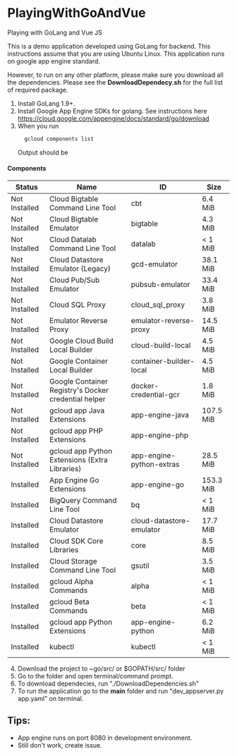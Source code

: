 # PlayingWithGoAndVue
Playing with GoLang and Vue JS

This is a demo application developed using GoLang for backend. 
This instructions assume that you are using Ubuntu Linux. 
This application runs on google app engine standard. 

However, to run on any other platform, please make sure you download all the dependencies. Please see the **DownloadDependecy.sh** for the full list of required package. 

1. Install GoLang 1.9+.
2. Install Google App Engine SDKs for golang. See instructions here https://cloud.google.com/appengine/docs/standard/go/download
3. When you run 
   ```bash
     gcloud components list
   ```
   Output should be

#### Components    

|     Status    |                         Name                         |            ID            |    Size   |
|---------------|------------------------------------------------------|--------------------------|-----------|
| Not Installed | Cloud Bigtable Command Line Tool                     | cbt                      |   6.4 MiB |
| Not Installed | Cloud Bigtable Emulator                              | bigtable                 |   4.3 MiB |
| Not Installed | Cloud Datalab Command Line Tool                      | datalab                  |   < 1 MiB |
| Not Installed | Cloud Datastore Emulator (Legacy)                    | gcd-emulator             |  38.1 MiB |
| Not Installed | Cloud Pub/Sub Emulator                               | pubsub-emulator          |  33.4 MiB |
| Not Installed | Cloud SQL Proxy                                      | cloud_sql_proxy          |   3.8 MiB |
| Not Installed | Emulator Reverse Proxy                               | emulator-reverse-proxy   |  14.5 MiB |
| Not Installed | Google Cloud Build Local Builder                     | cloud-build-local        |   4.5 MiB |
| Not Installed | Google Container Local Builder                       | container-builder-local  |   4.5 MiB |
| Not Installed | Google Container Registry's Docker credential helper | docker-credential-gcr    |   1.8 MiB |
| Not Installed | gcloud app Java Extensions                           | app-engine-java          | 107.5 MiB |
| Not Installed | gcloud app PHP Extensions                            | app-engine-php           |           |
| Not Installed | gcloud app Python Extensions (Extra Libraries)       | app-engine-python-extras |  28.5 MiB |
| Installed     | App Engine Go Extensions                             | app-engine-go            | 153.3 MiB |
| Installed     | BigQuery Command Line Tool                           | bq                       |   < 1 MiB |
| Installed     | Cloud Datastore Emulator                             | cloud-datastore-emulator |  17.7 MiB |
| Installed     | Cloud SDK Core Libraries                             | core                     |   8.5 MiB |
| Installed     | Cloud Storage Command Line Tool                      | gsutil                   |   3.5 MiB |
| Installed     | gcloud Alpha Commands                                | alpha                    |   < 1 MiB |
| Installed     | gcloud Beta Commands                                 | beta                     |   < 1 MiB |
| Installed     | gcloud app Python Extensions                         | app-engine-python        |   6.2 MiB |
| Installed     | kubectl                                              | kubectl                  |   < 1 MiB |


4. Download the project to ~go/src/ or $GOPATH/src/ folder
5. Go to the folder and open terminal/command prompt.
6. To download dependecies, run "./DownloadDependencies.sh"
7. To run the application go to the **main** folder and run "dev_appserver.py app.yaml" on terminal.


## Tips: 
- App engine runs on port 8080 in development environment.
- Still don't work, create issue.
